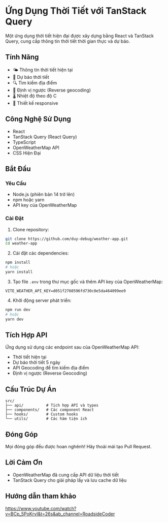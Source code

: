 

# Ứng Dụng Thời Tiết với TanStack Query

Một ứng dụng thời tiết hiện đại được xây dựng bằng React và TanStack Query, cung cấp thông tin thời tiết thời gian thực và dự báo.

## Tính Năng

- 🌤️ Thông tin thời tiết hiện tại
- 📅 Dự báo thời tiết
- 🔍 Tìm kiếm địa điểm
- 📍 Định vị ngược (Reverse geocoding)
- 🌡️ Nhiệt độ theo độ C
- 🎯 Thiết kế responsive

## Công Nghệ Sử Dụng

- React
- TanStack Query (React Query)
- TypeScript
- OpenWeatherMap API
- CSS Hiện Đại

## Bắt Đầu

### Yêu Cầu

- Node.js (phiên bản 14 trở lên)
- npm hoặc yarn
- API key của OpenWeatherMap

### Cài Đặt

1. Clone repository:
```bash
git clone https://github.com/duy-debug/weather-app.git
cd weather-app
```

2. Cài đặt các dependencies:
```bash
npm install
# hoặc
yarn install
```

3. Tạo file `.env` trong thư mục gốc và thêm API key của OpenWeatherMap:
```
VITE_WEATHER_API_KEY=d051f2760596fd730c0e5da464099ee9
```

4. Khởi động server phát triển:
```bash
npm run dev
# hoặc
yarn dev
```

## Tích Hợp API

Ứng dụng sử dụng các endpoint sau của OpenWeatherMap API:
- Thời tiết hiện tại
- Dự báo thời tiết 5 ngày
- API Geocoding để tìm kiếm địa điểm
- Định vị ngược (Reverse Geocoding)

## Cấu Trúc Dự Án

```
src/
├── api/          # Tích hợp API và types
├── components/   # Các component React
├── hooks/        # Custom hooks
└── utils/        # Các hàm tiện ích
```

## Đóng Góp

Mọi đóng góp đều được hoan nghênh! Hãy thoải mái tạo Pull Request.


## Lời Cảm Ơn

- OpenWeatherMap đã cung cấp API dữ liệu thời tiết
- TanStack Query cho giải pháp lấy và lưu cache dữ liệu
## Hướng dẫn tham khảo
https://www.youtube.com/watch?v=BCp_5PoKrvI&t=26s&ab_channel=RoadsideCoder

